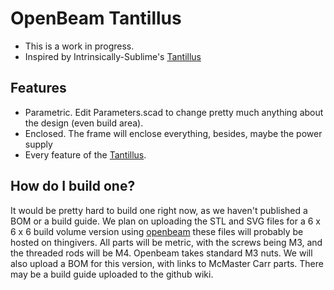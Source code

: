 # OpenBeam Tantillus
+ This is a work in progress.
+ Inspired by Intrinsically-Sublime's [Tantillus]

## Features
+ Parametric. Edit Parameters.scad to change pretty much anything about the design (even build area).
+ Enclosed. The frame will enclose everything, besides, maybe the power supply
+ Every feature of the [Tantillus].

## How do I build one?
It would be pretty hard to build one right now, as we haven't published a BOM
or a build guide. We plan on uploading the STL and SVG files for a 6 x 6 x 6 build
volume version using [openbeam] these files will probably be hosted on thingivers. All parts will be metric, with the screws being
M3, and the threaded rods will be M4. Openbeam takes standard M3 nuts.
We will also upload a BOM for this version, with links to McMaster Carr parts.
There may be a build guide uploaded to the github wiki.  

[Tantillus]: https://github.com/Intrinsically-Sublime/Tantillus
[openbeam]: https://openbeamusa.com
